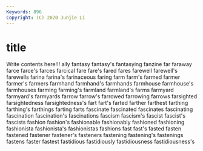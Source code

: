 ```yaml
---
Keywords: 896
Copyright: (C) 2020 Junjie Li
---
```


# title

Write contents here!!!
ally 
fantasy 
fantasy's
fantasying 
fanzine 
far 
faraway 
farce 
farce's 
farces 
farcical 
fare 
fare's
fared 
fares 
farewell 
farewell's 
farewells 
farina 
farina's 
farinaceous 
faring 
farm
farm's 
farmed 
farmer 
farmer's 
farmers 
farmhand 
farmhand's 
farmhands 
farmhouse 
farmhouse's
farmhouses 
farming 
farming's 
farmland 
farmland's 
farms 
farmyard 
farmyard's 
farmyards 
farrow
farrow's 
farrowed 
farrowing 
farrows 
farsighted 
farsightedness 
farsightedness's 
fart 
fart's 
farted
farther 
farthest 
farthing 
farthing's 
farthings 
farting 
farts 
fascinate 
fascinated 
fascinates
fascinating 
fascination 
fascination's 
fascinations 
fascism 
fascism's 
fascist 
fascist's 
fascists 
fashion
fashion's 
fashionable 
fashionably 
fashioned 
fashioning 
fashionista 
fashionista's 
fashionistas 
fashions 
fast
fast's 
fasted 
fasten 
fastened 
fastener 
fastener's 
fasteners 
fastening 
fastening's 
fastenings
fastens 
faster 
fastest 
fastidious 
fastidiously 
fastidiousness 
fastidiousness's 
